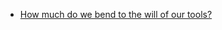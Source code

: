 - [How much do we bend to the will of our tools?](https://thorstenball.com/blog/2020/02/04/how-much-do-we-bend-to-the-will-of-our-tools/)